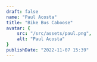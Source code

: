 ```yaml
---
draft: false
name: "Paul Acosta"
title: "Bike Bus Caboose"
avatar: {
    src: "/src/assets/paul.png",
    alt: "Paul Acosta"
}
publishDate: "2022-11-07 15:39"
---
```

